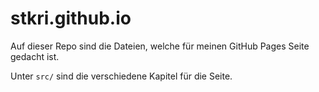 # stkri.github.io

Auf dieser Repo sind die Dateien, welche für meinen GitHub Pages Seite gedacht ist. 

Unter `src/` sind die verschiedene Kapitel für die Seite.